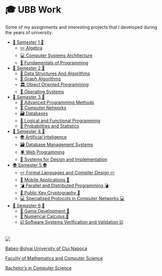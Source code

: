 
# 🎓 UBB Work
Some of my assignments and interesting projects that I developed during the years of university.

- [🐣 Semester 1 🐣](https://github.com/razvanpetruta/UniversityProjects/tree/main/Year_1/Semester_1)
    - [✏️ Algebra](https://github.com/razvanpetruta/UniversityProjects/tree/main/Year_1/Semester_1/Algebra/Bonus_1)
    - [💻 Computer Systems Architecture](https://github.com/razvanpetruta/UniversityProjects/tree/main/Year_1/Semester_1/Computer_Systems_Architecture)
    - [🐍 Fundamentals of Programming](https://github.com/razvanpetruta/UniversityProjects/tree/main/Year_1/Semester_1/Fundamentals_Of_Programming)
- [🐤 Semester 2 🐤](https://github.com/razvanpetruta/UniversityProjects/tree/main/Year_1/Semester_2)
    - [🧬 Data Structures And Algorithms](https://github.com/razvanpetruta/UniversityProjects/tree/main/Year_1/Semester_2/Data_Structures_And_Algorithms)
    - [📡 Graph Algorithms](https://github.com/razvanpetruta/UniversityProjects/tree/main/Year_1/Semester_2/Graph_Algorithms)
    - [🏛️ Object Oriented Programming](https://github.com/razvanpetruta/UniversityProjects/tree/main/Year_1/Semester_2/Object_Oriented_Programming)
    - [🐧 Operating Systems](https://github.com/razvanpetruta/UniversityProjects/tree/main/Year_1/Semester_2/Operating_Systems)
- [🐔 Semester 3 🐔](https://github.com/razvanpetruta/UniversityProjects/tree/main/Year_2/Semester_3)
    - [💼 Advanced Programming Methods](https://github.com/razvanpetruta/UniversityProjects/tree/main/Year_2/Semester_3/Advanced_Programming_Methods/ToyLanguageGUI)
    - [🧠 Computer Networks](https://github.com/razvanpetruta/UniversityProjects/tree/main/Year_2/Semester_3/Computer_Networks)
    - [🗃️ Databases](https://github.com/razvanpetruta/UniversityProjects/tree/main/Year_2/Semester_3/Databases)
    - [🧱 Logical and Functional Programming](https://github.com/razvanpetruta/UniversityProjects/tree/main/Year_2/Semester_3/Logical_And_Functional_Programming)
    - [🎲 Probabilities and Statistics](https://github.com/razvanpetruta/UniversityProjects/tree/main/Year_2/Semester_3/Probabilities_And_Statistics)
- [🐓 Semester 4 🐓](https://github.com/razvanpetruta/UniversityProjects/tree/main/Year_2/Semester_4)
    - [👽 Artificial Inteligence](https://github.com/razvanpetruta/UniversityProjects/tree/main/Year_2/Semester_4/Artificial_Inteligence)
    - [🗃️ Database Management Systems](https://github.com/razvanpetruta/UniversityProjects/tree/main/Year_2/Semester_4/Database_Management_Systems)
    - [🕷️ Web Programming](https://github.com/razvanpetruta/UniversityProjects/tree/main/Year_2/Semester_4/Web_Programming)
    - [🐌 Systems for Design and Implementation](https://github.com/razvanpetruta/UniversityProjects/tree/main/Year_2/Semester_4/Systems_For_Design_And_Implementation)
- [👽 Semester 5 👽](https://github.com/razvanpetruta/UniversityProjects/tree/main/Year_3/Semester_5)
    - [✏️ Formal Languages and Compiler Design ✏️](https://github.com/razvanpetruta/UniversityProjects/tree/main/Year_3/Semester_5/Formal_Languages_And_Compiler_Design)
    - [📱 Mobile Applications 📱](https://github.com/razvanpetruta/UniversityProjects/tree/main/Year_3/Semester_5/Mobile_Applications)
    - [💣 Parallel and Distributed Programming 💣](https://github.com/razvanpetruta/UniversityProjects/tree/main/Year_3/Semester_5/Parallel_And_Distributed_Programming)
    - [🔐 Public Key Cryptography 🔐](https://github.com/razvanpetruta/UniversityProjects/tree/main/Year_3/Semester_5/Public_Key_Cryptography)
    - [💻 Specialised Protocols in Computer Networks 💻](https://github.com/razvanpetruta/UniversityProjects/tree/main/Year_3/Semester_5/Specialised_Protocols_In_Computer_Networks)
- [👑 Semester 6 👑](https://github.com/razvanpetruta/UniversityProjects/tree/main/Year_3/Semester_6)
    - [🎲 Game Development 🎲](https://github.com/razvanpetruta/UniversityProjects/tree/main/Year_3/Semester_6/Game_Development)
    - [🚦 Numerical Calculus 🚦](https://github.com/razvanpetruta/UniversityProjects/tree/main/Year_3/Semester_6/Numerical_Calculus)
    - [☑️ Software Systems Verification and Validation ☑️](https://github.com/razvanpetruta/UniversityProjects/tree/main/Year_3/Semester_6/Software_Systems_Validation_And_Verification)

<br>
<img src="http://www.chem.ubbcluj.ro/romana/conferinte/MEEMB/archive/pictures/ubb.gif" />
<a href="http://www.cs.ubbcluj.ro">
<p> Babeş-Bolyai University of Cluj Napoca </p>
<p> Faculty of Mathematics and Computer Science </p>
<p> Bachelor’s in Computer Science </p>
</a>
<br>
